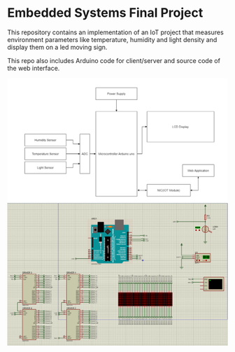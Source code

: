 # Embedded Systems Final Project
This repository contains an implementation of an IoT project that measures environment parameters like temperature, humidity and light density and display them on a led moving sign.

This repo also includes Arduino code for client/server and source code of the web interface.

![diagram](arch.PNG)
![hardware](hardware.png)
